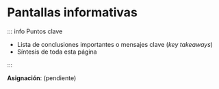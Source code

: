 # Pantallas informativas

::: info Puntos clave

- Lista de conclusiones importantes o mensajes clave (_key takeaways_)
- Síntesis de toda esta página

:::

**Asignación**: (pendiente)
